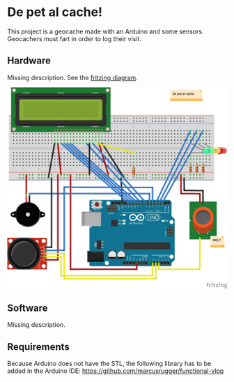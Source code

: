 # De pet al cache!

This project is a geocache made with an Arduino and some sensors.
Geocachers must fart in order to log their visit.


## Hardware

Missing description. See the [fritzing diagram](doc/design.fzz).

![Design](doc/design_bb.png)


## Software

Missing description.


## Requirements

Because Arduino does not have the STL, the following library has
to be added in the Arduino IDE: https://github.com/marcusrugger/functional-vlpp
